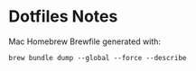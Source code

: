 # Dotfiles Notes

Mac Homebrew Brewfile generated with:
```
brew bundle dump --global --force --describe
```
